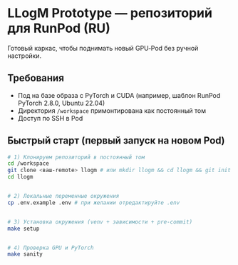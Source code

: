 # LLogM Prototype — репозиторий для RunPod (RU)


Готовый каркас, чтобы поднимать новый GPU‑Pod без ручной настройки.


## Требования
- Под на базе образа с PyTorch и CUDA (например, шаблон RunPod PyTorch 2.8.0, Ubuntu 22.04)
- Директория `/workspace` примонтирована как постоянный том
- Доступ по SSH в Pod


## Быстрый старт (первый запуск на новом Pod)


```bash
# 1) Клонируем репозиторий в постоянный том
cd /workspace
git clone <ваш-remote> llogm # или mkdir llogm && cd llogm && git init
cd llogm


# 2) Локальные переменные окружения
cp .env.example .env # при желании отредактируйте .env


# 3) Установка окружения (venv + зависимости + pre-commit)
make setup


# 4) Проверка GPU и PyTorch
make sanity
